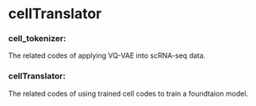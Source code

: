 # cellTranslator

### cell_tokenizer:
The related codes of applying VQ-VAE into scRNA-seq data.

### cellTranslator:
The related codes of using trained cell codes to train a foundtaion model.
